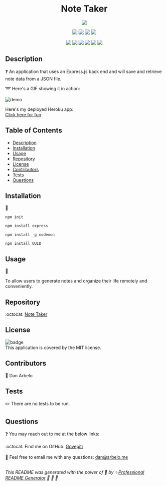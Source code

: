 
  <h1 align="center">Note Taker </h1>
  
  <p align="center">
    <img src="https://img.shields.io/badge/license-MIT-success" />
  </p>  
  
  <p align="center">
    <img src="https://img.shields.io/github/repo-size/Govepitr/Note-Taker?style=plastic" />
    <img src="https://img.shields.io/github/languages/count/Govepitr/Note-Taker?style=plastic" />
    <img src="https://img.shields.io/github/languages/top/Govepitr/Note-Taker?style=plastic" />
    <img src="https://img.shields.io/github/last-commit/Govepitr/Note-Taker?style=plastic" />
  </p>

   <p align="center">
    <img src="https://img.shields.io/badge/Javascript-yellow" />
    <img src="https://img.shields.io/badge/jQuery-orange" />
    <img src="https://img.shields.io/badge/-node.js-green" />
    <img src="https://img.shields.io/badge/%E2%86%91_Deploy_to-Heroku-7056bf.svg?style=flat" />
    <img src="https://img.shields.io/badge/-screencastify-red" />
    <img src="https://img.shields.io/badge/-json-orange" />
  </p>
  
  ## Description
  ❓ An application that uses an Express.js back end and will save and retrieve note data from a JSON file.

  :loop: Here's a GIF showing it in action:<br />
  <br />
  ![demo](./src/Demo.gif)

  Here's my deployed Heroku app:<br />
  [Click here for fun](https://note-taker59.herokuapp.com/)

  ## Table of Contents
  - [Description](#description)
  - [Installation](#installation)
  - [Usage](#usage)
  - [Repository](#repository)
  - [License](#license)
  - [Contributors](#contributors)
  - [Tests](#tests)
  - [Questions](#questions)

  ## Installation
  🚨 
  
  `npm init`
  
  `npm install express` 
  
  `npm install -g nodemon` 
  
  `npm install UUID`
  
  
  ## Usage
  🚀<br/>
  
   To allow users to generate notes and organize their life remotely and conveniently.

  ## Repository
  :octocat: [Note Taker](https://github.com/Govepitr/Note-Taker)

  ## License
  ![badge](https://img.shields.io/badge/license-MIT-success)
  <br />
  This application is covered by the MIT license.

  ## Contributors
  👥 Dan Arbelo

  ## Tests
  ✏️ There are no tests to be run.

  ## Questions
  :question: You may reach out to me at the below links:<br />
    <br />
    :octocat: Find me on GitHub: [Govepitr](https://github.com/Govepitr)<br />
    <br />
    📜 Feel free to email me with any questions: dan@arbelo.me<br /><br />

  _This README was generated with the power of 💞 by ✨[Professional README Generator](https://github.com/Govepitr/ProfessionalREADMEGenerator) 🤘 🤘 🤘_
  

